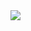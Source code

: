 <img src="https://capsule-render.vercel.app/api?type=slice&color=293040&height=150&section=header&text=MULATTA&fontSize=100&fontColor=D5B263&rotate=10&fontAlign=80&fontAlighnY=100" />
